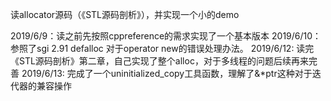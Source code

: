 读allocator源码（《STL源码剖析》），并实现一个小的demo

2019/6/9：读之前先按照cppreference的需求实现了一个基本版本
2019/6/10： 参照了sgi 2.91 defalloc 对于operator new的错误处理办法。
2019/6/12: 读完《STL源码剖析》第二章，自己实现了整个alloc，对于多线程的问题后续再来完善
2019/6/13: 完成了一个uninitialized_copy工具函数，理解了&*ptr这种对于迭代器的兼容操作